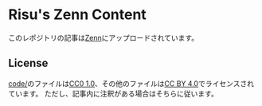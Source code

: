 # Risu's Zenn Content

このレポジトリの記事は[Zenn](https://zenn.dev/risu729)にアップロードされています。

## License

[code/](https://github.com/risu729/zenn-content/tree/main/code)のファイルは[CC0 1.0](https://github.com/risu729/zenn-content/blob/main/code/LICENSE)、その他のファイルは[CC BY 4.0](https://github.com/risu729/zenn-content/blob/main/LICENSE)でライセンスされています。
ただし、記事内に注釈がある場合はそちらに従います。
